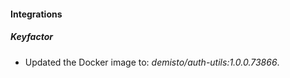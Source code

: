 
#### Integrations

##### Keyfactor

- Updated the Docker image to: *demisto/auth-utils:1.0.0.73866*.

